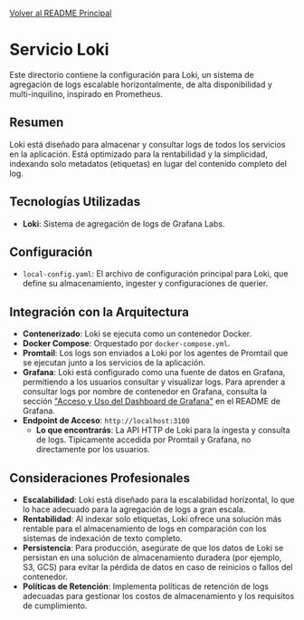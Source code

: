 [Volver al README Principal](../README.md)

# Servicio Loki

Este directorio contiene la configuración para Loki, un sistema de agregación de logs escalable horizontalmente, de alta disponibilidad y multi-inquilino, inspirado en Prometheus.

## Resumen

Loki está diseñado para almacenar y consultar logs de todos los servicios en la aplicación. Está optimizado para la rentabilidad y la simplicidad, indexando solo metadatos (etiquetas) en lugar del contenido completo del log.

## Tecnologías Utilizadas

*   **Loki**: Sistema de agregación de logs de Grafana Labs.

## Configuración

*   `local-config.yaml`: El archivo de configuración principal para Loki, que define su almacenamiento, ingester y configuraciones de querier.

## Integración con la Arquitectura

*   **Contenerizado**: Loki se ejecuta como un contenedor Docker.
*   **Docker Compose**: Orquestado por `docker-compose.yml`.
*   **Promtail**: Los logs son enviados a Loki por los agentes de Promtail que se ejecutan junto a los servicios de la aplicación.
*   **Grafana**: Loki está configurado como una fuente de datos en Grafana, permitiendo a los usuarios consultar y visualizar logs. Para aprender a consultar logs por nombre de contenedor en Grafana, consulta la sección ["Acceso y Uso del Dashboard de Grafana"](../grafana/README.md#acceso-y-uso-del-dashboard-de-grafana) en el README de Grafana.
*   **Endpoint de Acceso**: `http://localhost:3100`
    *   **Lo que encontrarás**: La API HTTP de Loki para la ingesta y consulta de logs. Típicamente accedida por Promtail y Grafana, no directamente por los usuarios.

## Consideraciones Profesionales

*   **Escalabilidad**: Loki está diseñado para la escalabilidad horizontal, lo que lo hace adecuado para la agregación de logs a gran escala.
*   **Rentabilidad**: Al indexar solo etiquetas, Loki ofrece una solución más rentable para el almacenamiento de logs en comparación con los sistemas de indexación de texto completo.
*   **Persistencia**: Para producción, asegúrate de que los datos de Loki se persistan en una solución de almacenamiento duradera (por ejemplo, S3, GCS) para evitar la pérdida de datos en caso de reinicios o fallos del contenedor.
*   **Políticas de Retención**: Implementa políticas de retención de logs adecuadas para gestionar los costos de almacenamiento y los requisitos de cumplimiento.
